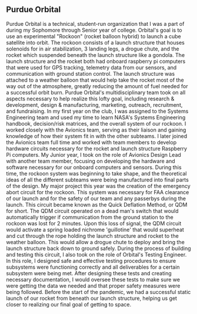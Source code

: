 ## Purdue Orbital
Purdue Orbital is a technical, student-run organization that I was a part of during my Sophomore through Senior year of college. Orbital's goal is to use an experimental "Rockoon"
(rocket balloon hybrid) to launch a cube satellite into orbit. The rockoon consists of a launch structure that houses solenoids for in air stabilization, 3 landing legs, a drogue chute, and the rocket which suspended beneath the launch structure like a gondola. The launch structure and the rocket both had onboard raspberry pi computers that were used for GPS tracking, telemetry data from our sensors, and communication with ground station control. The launch structure was attached to a weather balloon that would help take the rocket most of the way out of the atmosphere, greatly reducing the amount of fuel needed for a successful orbit burn.
Purdue Orbital's multidisciplinary team took on all aspects necessary to help realize this lofty goal, including research & development, design & manufacturing, marketing, outreach, recruitment, and fundraising. In my first year on the club, I was assigned to the Systems Engineering team and used my time to learn NASA's Systems Engineering handbook, decision/risk matrices, and the overall system of our rockoon. I worked closely with the Avionics team, serving as their liaison and gaining knowledge of how their system fit in with the other subteams. I later joined the Avionics team full time and worked with team members to develop hardware circuits necessary for the rocket and launch structure Raspberry Pi computers. My Junior year, I took on the role of Avionics Design Lead with another team member, focusing on developing the hardware and software necessary for our onboard computers and sensors. During this time, the rockoon system was beginning to take shape, and the theoretical ideas of all the different subteams were being manufactured into final parts of the design. My major project this year was the creation of the emergency abort circuit for the rockoon. This system was necessary for FAA clearance of our launch and for the safety of our team and any passerbys during the launch. 
This circuit became known as the Quick Deflation Method, or QDM for short. The QDM circuit operated on a dead man's switch that would automatically trigger if communication from the ground station to the rockoon was lost for 2 minutes. Upon this loss of signal, the QDM circuit would activate a spring loaded nichrome 'guillotine' that would superheat and cut through the rope holding the launch structure and rocket to the weather balloon. This would allow a drogue chute to deploy and bring the launch structure back down to ground safely. During the process of building and testing this circuit, I also took on the role of Orbital's Testing Engineer. In this role, I designed safe and effective testing procedures to ensure subsystems were functioning correctly and all deliverables for a certain subsystem were being met. After designing these tests and creating necessary documentation, I would oversee these tests to make sure we were getting the data we needed and that proper safety measures were being followed. Before the start of the pandemic, we had a successful static launch of our rocket from beneath our launch structure, helping us get closer to realizing our final goal of getting to space.  
